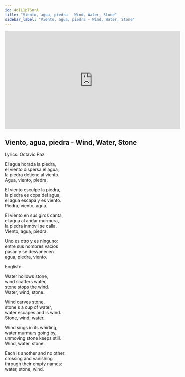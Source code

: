 ```yaml
---
id: 4oIL1pTSnrA
title: "Viento, agua, piedra - Wind, Water, Stone"
sidebar_label: "Viento, agua, piedra - Wind, Water, Stone"
---
```


<div class="video-float-container">
  <iframe
    width="560"
    height="315"
    src="https://www.youtube.com/embed/4oIL1pTSnrA"
    title="YouTube video player"
    frameborder="0"
    allow="accelerometer; autoplay; clipboard-write; encrypted-media; gyroscope; picture-in-picture; web-share"
    referrerpolicy="strict-origin-when-cross-origin"
    allowfullscreen
  ></iframe>
</div>

## Viento, agua, piedra - Wind, Water, Stone

Lyrics: Octavio Paz

El agua horada la piedra,  
el viento dispersa el agua,  
la piedra detiene al viento.  
Agua, viento, piedra.  
   
El viento esculpe la piedra,  
la piedra es copa del agua,  
el agua escapa y es viento.  
Piedra, viento, agua.  
   
El viento en sus giros canta,  
el agua al andar murmura,  
la piedra inmóvil se calla.  
Viento, agua, piedra.  
   
Uno es otro y es ninguno:  
entre sus nombres vacíos  
pasan y se desvanecen  
agua, piedra, viento.

English:

Water hollows stone,  
wind scatters water,  
stone stops the wind.  
Water, wind, stone.  
   
Wind carves stone,  
stone's a cup of water,  
water escapes and is wind.  
Stone, wind, water.  
   
Wind sings in its whirling,  
water murmurs going by,  
unmoving stone keeps still.  
Wind, water, stone.  
   
Each is another and no other:  
crossing and vanishing  
through their empty names:  
water, stone, wind.
